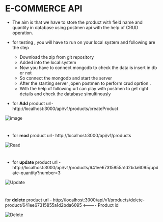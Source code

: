 # **E-COMMERCE API**

* The aim is that we have to store the product with field name and quantity in database using postmen api with the help of CRUD operation.

 * for testing , you will have to run on your local system and following are the step
    * Download the zip from git repository
    * Added into the local system
    * Now you have to connect mongodb to check the data is insert in db or not
    * So connect the mongodb and start the server
    * After  the starting server ,open postmen to perform crud oprtion .
    * With the help of following url can play with postmen to get right details and check the database simultinously 
 
 * for **Add** product url- http://localhost:3000/api/v1/products/createProduct  

  ![image](https://user-images.githubusercontent.com/119880818/227716960-ef8ae541-ea6c-4ecd-8af5-26f37143bd59.png)
  
  
  #
  
  * for **read** product url- http://localhost:3000/api/v1/products
  
  ![Read](https://user-images.githubusercontent.com/119880818/227717197-5f3285bc-267f-4d45-9910-4b67dc13b655.PNG)

  #
  
  * for **update** product url - http://localhost:3000/api/v1/products/641ee67315855a1d2bda6095/update-quantity?number=3
  
  ![Update](https://user-images.githubusercontent.com/119880818/227717284-45fc7df1-4359-4ae6-a259-2abd1bb51eee.PNG)

  # 
  
  
  for **delete** product url - http://localhost:3000/api/v1/products/delete-product/641ee67315855a1d2bda6095 <---- Product id
  
  ![Delete](https://user-images.githubusercontent.com/119880818/227717387-b397b024-b0f6-4012-a58e-37df03775820.PNG)

